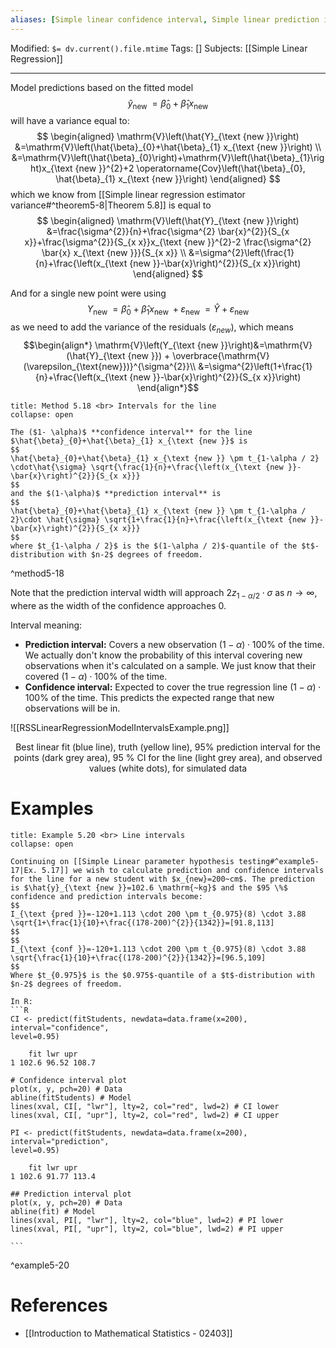 ```yaml
---
aliases: [Simple linear confidence interval, Simple linear prediction interval] # Searchable synonyms and translations
---
```


Modified: `$= dv.current().file.mtime`
Tags: []
Subjects: [[Simple Linear Regression]]
****
Model predictions based on the fitted model
$$
\hat{y}_{\text {new }}=\hat{\beta}_{0}+\hat{\beta}_{1} x_{\text {new }}
$$
will have a variance equal to:
$$
\begin{aligned}
\mathrm{V}\left(\hat{Y}_{\text {new }}\right) &=\mathrm{V}\left(\hat{\beta}_{0}+\hat{\beta}_{1} x_{\text {new }}\right) \\
&=\mathrm{V}\left(\hat{\beta}_{0}\right)+\mathrm{V}\left(\hat{\beta}_{1}\right)x_{\text {new }}^{2}+2 \operatorname{Cov}\left(\hat{\beta}_{0}, \hat{\beta}_{1} x_{\text {new }}\right)
\end{aligned}
$$
which we know from [[Simple linear regression estimator variance#^theorem5-8|Theorem 5.8]] is equal to
$$
\begin{aligned}
\mathrm{V}\left(\hat{Y}_{\text {new }}\right) &=\frac{\sigma^{2}}{n}+\frac{\sigma^{2} \bar{x}^{2}}{S_{x x}}+\frac{\sigma^{2}}{S_{x x}}x_{\text {new }}^{2}-2 \frac{\sigma^{2} \bar{x} x_{\text {new }}}{S_{x x}} \\
&=\sigma^{2}\left(\frac{1}{n}+\frac{\left(x_{\text {new }}-\bar{x}\right)^{2}}{S_{x x}}\right)
\end{aligned}
$$

And for a single new point were using
$$
Y_{\text {new }}=\hat{\beta}_{0}+\hat{\beta}_{1} x_{\text {new }}+\varepsilon_{\text {new }}=\hat{Y}+\varepsilon_\text{new} 
$$
as we need to add the variance of the residuals ($\varepsilon_{new}$), which means 
$$\begin{align*}
\mathrm{V}\left(Y_{\text {new }}\right)&=\mathrm{V}(\hat{Y}_{\text {new }}) + \overbrace{\mathrm{V}(\varepsilon_{\text{new}})}^{\sigma^{2}}\\
&=\sigma^{2}\left(1+\frac{1}{n}+\frac{\left(x_{\text {new }}-\bar{x}\right)^{2}}{S_{x x}}\right)
\end{align*}$$
```ad-summary
title: Method 5.18 <br> Intervals for the line
collapse: open

The ($1- \alpha)$ **confidence interval** for the line $\hat{\beta}_{0}+\hat{\beta}_{1} x_{\text {new }}$ is
$$
\hat{\beta}_{0}+\hat{\beta}_{1} x_{\text {new }} \pm t_{1-\alpha / 2} \cdot\hat{\sigma} \sqrt{\frac{1}{n}+\frac{\left(x_{\text {new }}-\bar{x}\right)^{2}}{S_{x x}}}
$$
and the $(1-\alpha)$ **prediction interval** is
$$
\hat{\beta}_{0}+\hat{\beta}_{1} x_{\text {new }} \pm t_{1-\alpha / 2}\cdot \hat{\sigma} \sqrt{1+\frac{1}{n}+\frac{\left(x_{\text {new }}-\bar{x}\right)^{2}}{S_{x x}}}
$$
where $t_{1-\alpha / 2}$ is the $(1-\alpha / 2)$-quantile of the $t$-distribution with $n-2$ degrees of freedom.

```
^method5-18

Note that the prediction interval width will approach $2 z_{1-\alpha / 2} \cdot \sigma$ as $n \rightarrow \infty$, where as the width of the confidence approaches 0.

Interval meaning:
- **Prediction interval:** Covers a new observation $(1-\alpha)\cdot 100\%$ of the time. We actually don't know the probability of this interval covering new observations when it's calculated on a sample. We just know that their covered  $(1-\alpha)\cdot 100\%$ of the time.
- **Confidence interval:** Expected to cover the true regression line $(1-\alpha)\cdot 100\%$ of the time. This predicts the expected range that new observations will be in.

<span class="centerImg">![[RSSLinearRegressionModelIntervalsExample.png]]</span>
<center> Best linear fit (blue line), truth (yellow line), 95% prediction interval for
the points (dark grey area), 95 % CI for the line (light grey area), and observed
values (white dots), for simulated data</center>

# Examples
````ad-example
title: Example 5.20 <br> Line intervals
collapse: open

Continuing on [[Simple Linear parameter hypothesis testing#^example5-17|Ex. 5.17]] we wish to calculate prediction and confidence intervals for the line for a new student with $x_{new}=200~cm$. The prediction is $\hat{y}_{\text {new }}=102.6 \mathrm{~kg}$ and the $95 \%$ confidence and prediction intervals become:
$$
I_{\text {pred }}=-120+1.113 \cdot 200 \pm t_{0.975}(8) \cdot 3.88 \sqrt{1+\frac{1}{10}+\frac{(178-200)^{2}}{1342}}=[91.8,113]
$$
$$
I_{\text {conf }}=-120+1.113 \cdot 200 \pm t_{0.975}(8) \cdot 3.88 \sqrt{\frac{1}{10}+\frac{(178-200)^{2}}{1342}}=[96.5,109]
$$
Where $t_{0.975}$ is the $0.975$-quantile of a $t$-distribution with $n-2$ degrees of freedom.

In R:
```R
CI <- predict(fitStudents, newdata=data.frame(x=200), interval="confidence",
level=0.95)

	fit lwr upr
1 102.6 96.52 108.7

# Confidence interval plot
plot(x, y, pch=20) # Data
abline(fitStudents) # Model
lines(xval, CI[, "lwr"], lty=2, col="red", lwd=2) # CI lower
lines(xval, CI[, "upr"], lty=2, col="red", lwd=2) # CI upper

PI <- predict(fitStudents, newdata=data.frame(x=200), interval="prediction",
level=0.95)

	fit lwr upr
1 102.6 91.77 113.4

## Prediction interval plot
plot(x, y, pch=20) # Data
abline(fit) # Model
lines(xval, PI[, "lwr"], lty=2, col="blue", lwd=2) # PI lower
lines(xval, PI[, "upr"], lty=2, col="blue", lwd=2) # PI upper

```
````
^example5-20

# References
- [[Introduction to Mathematical Statistics - 02403]]